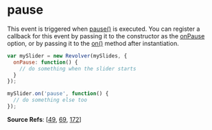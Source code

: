 # pause

This event is triggered when [pause()](revolver.methods.pause.md) is executed. You can register a callback for this event by passing it to the constructor as the [onPause](revolver.options.onpause.md) option, or by passing it to the [on()](revolver.methods.on.md) method after instantiation.

```javascript
var mySlider = new Revolver(mySlides, {
  onPause: function() {
    // do something when the slider starts
  }
});

mySlider.on('pause', function() {
  // do something else too
});
```

**Source Refs**: [[49](../coffee/revolver.coffee#L49), [69](../coffee/revolver.coffee#L69), [172](../coffee/revolver.coffee#L172)]
